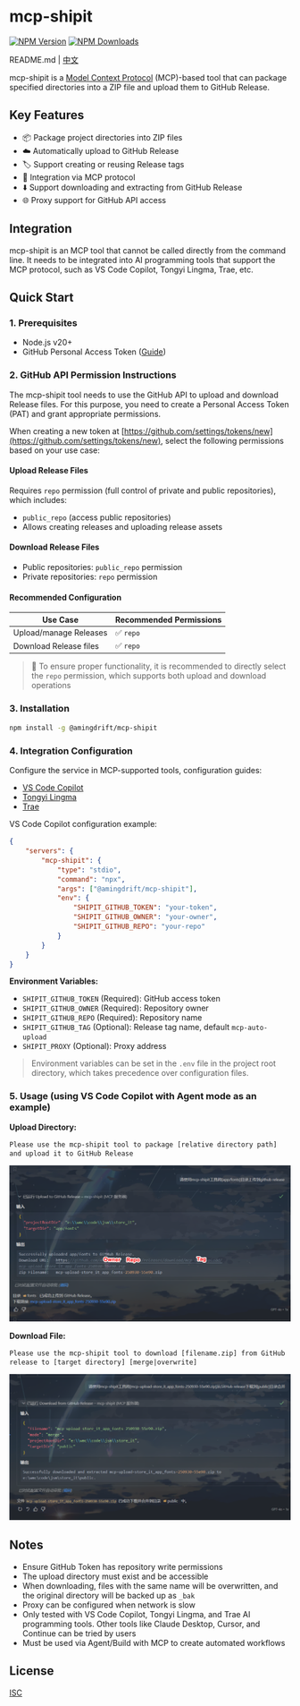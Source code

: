 # mcp-shipit

[![NPM Version](https://img.shields.io/npm/v/@amingdrift/mcp-shipit.svg)](https://npmjs.org/package/@amingdrift/mcp-shipit)
[![NPM Downloads](https://img.shields.io/npm/dm/@amingdrift/mcp-shipit.svg)](https://npmjs.org/package/@amingdrift/mcp-shipit)

README.md | [中文](README_zh-CN.md)

mcp-shipit is a [Model Context Protocol](https://modelcontextprotocol.io/introduction) (MCP)-based tool that can package specified directories into a ZIP file and upload them to GitHub Release.

## Key Features

- 📦 Package project directories into ZIP files
- ☁️ Automatically upload to GitHub Release
- 🏷️ Support creating or reusing Release tags
- 🔌 Integration via MCP protocol
- ⬇️ Support downloading and extracting from GitHub Release
- 🌐 Proxy support for GitHub API access

## Integration

mcp-shipit is an MCP tool that cannot be called directly from the command line. It needs to be integrated into AI programming tools that support the MCP protocol, such as VS Code Copilot, Tongyi Lingma, Trae, etc.

## Quick Start

### 1. Prerequisites

- Node.js v20+
- GitHub Personal Access Token ([Guide](https://github.com/settings/tokens/new))

### 2. GitHub API Permission Instructions

The mcp-shipit tool needs to use the GitHub API to upload and download Release files. For this purpose, you need to create a Personal Access Token (PAT) and grant appropriate permissions.

When creating a new token at [https://github.com/settings/tokens/new](https://github.com/settings/tokens/new), select the following permissions based on your use case:

#### Upload Release Files

Requires `repo` permission (full control of private and public repositories), which includes:

- `public_repo` (access public repositories)
- Allows creating releases and uploading release assets

#### Download Release Files

- Public repositories: `public_repo` permission
- Private repositories: `repo` permission

#### Recommended Configuration

| Use Case               | Recommended Permissions |
| ---------------------- | ----------------------- |
| Upload/manage Releases | ✅ `repo`               |
| Download Release files | ✅ `repo`               |

> 📌 To ensure proper functionality, it is recommended to directly select the `repo` permission, which supports both upload and download operations

### 3. Installation

```bash
npm install -g @amingdrift/mcp-shipit
```

### 4. Integration Configuration

Configure the service in MCP-supported tools, configuration guides:

- [VS Code Copilot](https://vscode.js.cn/docs/copilot/customization/mcp-servers#_add-an-mcp-server)
- [Tongyi Lingma](https://help.aliyun.com/zh/lingma/user-guide/guide-for-using-mcp#d60f59f38ap5c)
- [Trae](https://docs.trae.ai/ide/model-context-protocol?_lang=zh#0b1e1b2c)

VS Code Copilot configuration example:

```json
{
    "servers": {
        "mcp-shipit": {
            "type": "stdio",
            "command": "npx",
            "args": ["@amingdrift/mcp-shipit"],
            "env": {
                "SHIPIT_GITHUB_TOKEN": "your-token",
                "SHIPIT_GITHUB_OWNER": "your-owner",
                "SHIPIT_GITHUB_REPO": "your-repo"
            }
        }
    }
}
```

**Environment Variables:**

- `SHIPIT_GITHUB_TOKEN` (Required): GitHub access token
- `SHIPIT_GITHUB_OWNER` (Required): Repository owner
- `SHIPIT_GITHUB_REPO` (Required): Repository name
- `SHIPIT_GITHUB_TAG` (Optional): Release tag name, default `mcp-auto-upload`
- `SHIPIT_PROXY` (Optional): Proxy address

> Environment variables can be set in the `.env` file in the project root directory, which takes precedence over configuration files.

### 5. Usage (using VS Code Copilot with Agent mode as an example)

**Upload Directory:**

```
Please use the mcp-shipit tool to package [relative directory path] and upload it to GitHub Release
```

![Upload Illustration](./doc/upload.png)

**Download File:**

```
Please use the mcp-shipit tool to download [filename.zip] from GitHub release to [target directory] [merge|overwrite]
```

![Download Illustration](./doc/download.png)

## Notes

- Ensure GitHub Token has repository write permissions
- The upload directory must exist and be accessible
- When downloading, files with the same name will be overwritten, and the original directory will be backed up as `_bak`
- Proxy can be configured when network is slow
- Only tested with VS Code Copilot, Tongyi Lingma, and Trae AI programming tools. Other tools like Claude Desktop, Cursor, and Continue can be tried by users
- Must be used via Agent/Build with MCP to create automated workflows

## License

[ISC](LICENSE)
